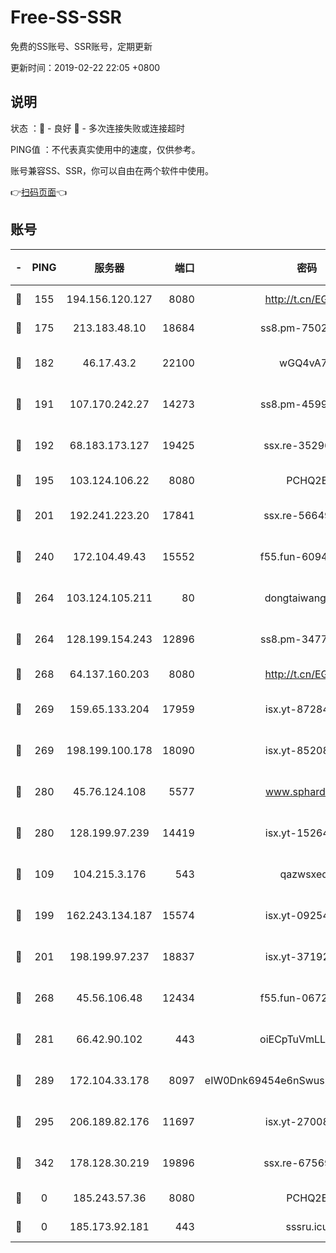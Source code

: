 # Free-SS-SSR

免费的SS账号、SSR账号，定期更新

更新时间：2019-02-22 22:05 +0800

## 说明

状态     ：🙂 - 良好 🙁 - 多次连接失败或连接超时

PING值   ：不代表真实使用中的速度，仅供参考。

账号兼容SS、SSR，你可以自由在两个软件中使用。

👉[扫码页面](https://liesauer.github.io/free-ss-ssr.github.io/)👈

## 账号

|-|PING|服务器|端口|密码|加密方式|区域|
|:----:|:----:|:-----:|-----:|:----:|:----:|:----:|
|🙂|155|194.156.120.127|8080|http://t.cn/EGJIyrl|rc4-md5|RU|
|🙂|175|213.183.48.10|18684|ss8.pm-75023090|rc4-md5|RU|
|🙂|182|46.17.43.2|22100|wGQ4vA7D|aes-256-gcm|RU|
|🙂|191|107.170.242.27|14273|ss8.pm-45999497|aes-256-cfb|US|
|🙂|192|68.183.173.127|19425|ssx.re-35296250|aes-256-cfb|US|
|🙂|195|103.124.106.22|8080|PCHQ2E|rc4-md5|US|
|🙂|201|192.241.223.20|17841|ssx.re-56649667|aes-256-cfb|US|
|🙂|240|172.104.49.43|15552|f55.fun-60946179|aes-256-cfb|SG|
|🙂|264|103.124.105.211|80|dongtaiwang.com|aes-256-cfb|US|
|🙂|264|128.199.154.243|12896|ss8.pm-34775520|aes-256-cfb|SG|
|🙂|268|64.137.160.203|8080|http://t.cn/EGJIyrl|rc4-md5|CA|
|🙂|269|159.65.133.204|17959|isx.yt-87284897|aes-256-cfb|SG|
|🙂|269|198.199.100.178|18090|isx.yt-85208704|aes-256-cfb|US|
|🙂|280|45.76.124.108|5577|www.sphard.com|aes-256-cfb|AU|
|🙂|280|128.199.97.239|14419|isx.yt-15264430|aes-256-cfb|SG|
|🙂|109|104.215.3.176|543|qazwsxedc|aes-256-gcm|JP|
|🙂|199|162.243.134.187|15574|isx.yt-09254887|aes-256-cfb|US|
|🙂|201|198.199.97.237|18837|isx.yt-37192163|aes-256-cfb|US|
|🙂|268|45.56.106.48|12434|f55.fun-06722136|aes-256-cfb|US|
|🙂|281|66.42.90.102|443|oiECpTuVmLLxk4Ts|aes-256-cfb|US|
|🙂|289|172.104.33.178|8097|eIW0Dnk69454e6nSwuspv9DmS201tQ0D|aes-256-cfb|SG|
|🙂|295|206.189.82.176|11697|isx.yt-27008665|aes-256-cfb|SG|
|🙁|342|178.128.30.219|19896|ssx.re-67569628|aes-256-cfb|SG|
|🙁|0|185.243.57.36|8080|PCHQ2E|rc4-md5|US|
|🙁|0|185.173.92.181|443|sssru.icu|rc4-md5|RU|
